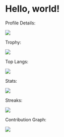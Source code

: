 # Hello, world! 

Profile Details: 

![](https://github-profile-summary-cards.vercel.app/api/cards/profile-details?username=abcdhhhh&theme=github_dark)

Trophy:

![](https://github-profile-trophy.vercel.app/?username=abcdhhhh&theme=gruvbox&row=1&column=7&no-frame=true&no-bg=true)

Top Langs:

![](https://github-readme-stats.vercel.app/api/top-langs/?username=abcdhhhh&layout=compact)

Stats:

![](https://github-readme-stats.vercel.app/api?username=abcdhhhh&show_icons=true&theme=tokyonight)

Streaks:

![](https://github-readme-streak-stats.herokuapp.com/?user=abcdhhhh&theme=black-ice)

Contribution Graph:

![](https://activity-graph.herokuapp.com/graph?username=abcdhhhh)
